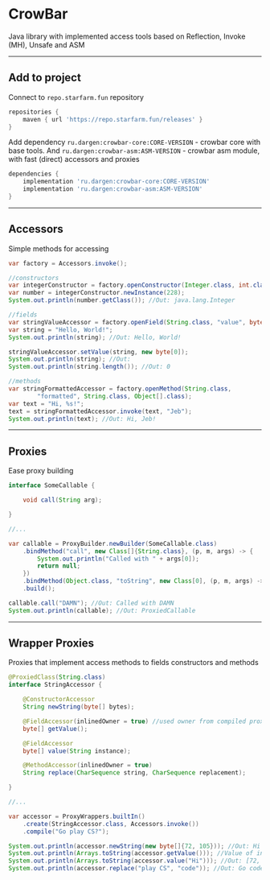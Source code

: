 # CrowBar
Java library with implemented access tools based on Reflection, Invoke (MH), Unsafe and ASM
___
## Add to project
Connect to `repo.starfarm.fun` repository
```groovy
repositories {
    maven { url 'https://repo.starfarm.fun/releases' }
}
```

Add dependency `ru.dargen:crowbar-core:CORE-VERSION` - crowbar core with base tools.
And `ru.dargen:crowbar-asm:ASM-VERSION` - crowbar asm module, with fast (direct) accessors and proxies

```groovy
dependencies {
    implementation 'ru.dargen:crowbar-core:CORE-VERSION'
    implementation 'ru.dargen:crowbar-asm:ASM-VERSION'
}
```
___

## Accessors
Simple methods for accessing
```java
var factory = Accessors.invoke();

//constructors
var integerConstructor = factory.openConstructor(Integer.class, int.class);
var number = integerConstructor.newInstance(228);
System.out.println(number.getClass()); //Out: java.lang.Integer

//fields
var stringValueAccessor = factory.openField(String.class, "value", byte[].class);
var string = "Hello, World!";
System.out.println(string); //Out: Hello, World!

stringValueAccessor.setValue(string, new byte[0]);
System.out.println(string); //Out: 
System.out.println(string.length()); //Out: 0

//methods
var stringFormattedAccessor = factory.openMethod(String.class,
        "formatted", String.class, Object[].class);
var text = "Hi, %s!";
text = stringFormattedAccessor.invoke(text, "Jeb");
System.out.println(text); //Out: Hi, Jeb!
```
___

## Proxies
Ease proxy building 
```java
interface SomeCallable {

    void call(String arg);

}

//...

var callable = ProxyBuilder.newBuilder(SomeCallable.class)
    .bindMethod("call", new Class[]{String.class}, (p, m, args) -> {
        System.out.println("Called with " + args[0]);
        return null;
    })
    .bindMethod(Object.class, "toString", new Class[0], (p, m, args) -> "ProxiedCallable")
    .build();

callable.call("DAMN"); //Out: Called with DAMN
System.out.println(callable); //Out: ProxiedCallable
```
___

## Wrapper Proxies
Proxies that implement access methods to fields constructors and methods
```java
@ProxiedClass(String.class)
interface StringAccessor {

    @ConstructorAccessor
    String newString(byte[] bytes);

    @FieldAccessor(inlinedOwner = true) //used owner from compiled proxy
    byte[] getValue();

    @FieldAccessor
    byte[] value(String instance);

    @MethodAccessor(inlinedOwner = true)
    String replace(CharSequence string, CharSequence replacement);

}

//...

var accessor = ProxyWrappers.builtIn()
    .create(StringAccessor.class, Accessors.invoke())
    .compile("Go play CS?");

System.out.println(accessor.newString(new byte[]{72, 105})); //Out: Hi
System.out.println(Arrays.toString(accessor.getValue())); //Value of inlined object: [71, 111, 32, 37, 115, 63]
System.out.println(Arrays.toString(accessor.value("Hi"))); //Out: [72, 105]
System.out.println(accessor.replace("play CS", "code")); //Out: Go code?
```